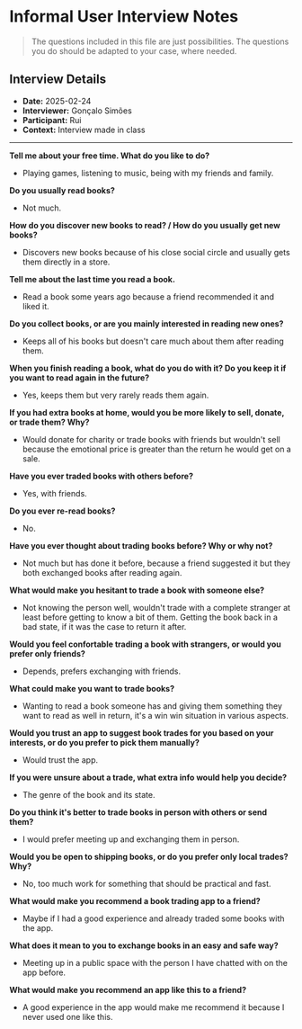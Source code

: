 # Informal User Interview Notes 

> 	The questions included in this file are just possibilities. The questions you do should be adapted to your case, where needed.

## Interview Details 
- **Date:** 2025-02-24 
- **Interviewer:** Gonçalo Simões
- **Participant:** Rui
- **Context:** Interview made in class
- --- 

**Tell me about your free time. What do you like to do?**
- Playing games, listening to music, being with my friends and family.

**Do you usually read books?**
- Not much.

**How do you discover new books to read? / How do you usually get new books?**
- Discovers new books because of his close social circle and usually gets them directly in a store.

**Tell me about the last time you read a book.**
- Read a book some years ago because a friend recommended it and liked it.

**Do you collect books, or are you mainly interested in reading new ones?**
- Keeps all of his books but doesn't care much about them after reading them.

**When you finish reading a book, what do you do with it? Do you keep it if you want to read again in the future?**
- Yes, keeps them but very rarely reads them again.

**If you had extra books at home, would you be more likely to sell, donate, or trade them? Why?**
- Would donate for charity or trade books with friends but wouldn't sell because the emotional price is greater than the return he would get on a sale.

**Have you ever traded books with others before?**
- Yes, with friends.
		
**Do you ever re-read books?**
- No.

**Have you ever thought about trading books before? Why or why not?**
- Not much but has done it before, because a friend suggested it but they both exchanged books after reading again.

**What would make you hesitant to trade a book with someone else?**
- Not knowing the person well, wouldn't trade with a complete stranger at least before getting to know a bit of them.
Getting the book back in a bad state, if it was the case to return it after.

**Would you feel confortable trading a book with strangers, or would you prefer only friends?**
- Depends, prefers exchanging with friends.

**What could make you want to trade books?**
- Wanting to read a book someone has and giving them something they want to read as well in return, it's a win win situation in various aspects.

**Would you trust an app to suggest book trades for you based on your interests, or do you prefer to pick them manually?**
- Would trust the app.

**If you were unsure about a trade, what extra info would help you decide?**
- The genre of the book and its state.

**Do you think it's better to trade books in person with others or send them?**
- I would prefer meeting up and exchanging them in person.

**Would you be open to shipping books, or do you prefer only local trades? Why?**
- No, too much work for something that should be practical and fast.

**What would make you recommend a book trading app to a friend?**
- Maybe if I had a good experience and already traded some books with the app.

**What does it mean to you to exchange books in an easy and safe way?**
- Meeting up in a public space with the person I have chatted with on the app before.

**What would make you recommend an app like this to a friend?**
- A good experience in the app would make me recommend it because I never used one like this.